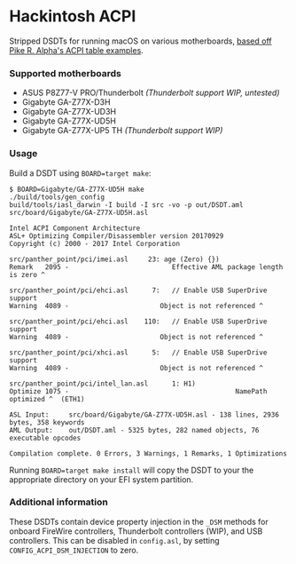 # Hackintosh ACPI
Stripped DSDTs for running macOS on various motherboards, [based off Pike R. Alpha's
ACPI table examples](https://github.com/Piker-Alpha/DSDT).

### Supported motherboards
 - ASUS P8Z77-V PRO/Thunderbolt *(Thunderbolt support WIP, untested)*
 - Gigabyte GA-Z77X-D3H
 - Gigabyte GA-Z77X-UD3H
 - Gigabyte GA-Z77X-UD5H
 - Gigabyte GA-Z77X-UP5 TH *(Thunderbolt support WIP)*

### Usage
Build a DSDT using `BOARD=target make`:

```
$ BOARD=Gigabyte/GA-Z77X-UD5H make
./build/tools/gen_config
build/tools/iasl_darwin -I build -I src -vo -p out/DSDT.aml src/board/Gigabyte/GA-Z77X-UD5H.asl

Intel ACPI Component Architecture
ASL+ Optimizing Compiler/Disassembler version 20170929
Copyright (c) 2000 - 2017 Intel Corporation

src/panther_point/pci/imei.asl     23: age (Zero) {})
Remark   2095 -                          Effective AML package length is zero ^

src/panther_point/pci/ehci.asl      7:   // Enable USB SuperDrive support
Warning  4089 -                       Object is not referenced ^

src/panther_point/pci/ehci.asl    110:   // Enable USB SuperDrive support
Warning  4089 -                       Object is not referenced ^

src/panther_point/pci/xhci.asl      5:   // Enable USB SuperDrive support
Warning  4089 -                       Object is not referenced ^

src/panther_point/pci/intel_lan.asl      1: H1)
Optimize 1075 -                                          NamePath optimized ^  (ETH1)

ASL Input:     src/board/Gigabyte/GA-Z77X-UD5H.asl - 138 lines, 2936 bytes, 358 keywords
AML Output:    out/DSDT.aml - 5325 bytes, 282 named objects, 76 executable opcodes

Compilation complete. 0 Errors, 3 Warnings, 1 Remarks, 1 Optimizations
```

Running `BOARD=target make install` will copy the DSDT to your the appropriate
directory on your EFI system partition.

### Additional information
These DSDTs contain device property injection in the `_DSM` methods for onboard
FireWire controllers, Thunderbolt controllers (WIP), and USB controllers. This
can be disabled in `config.asl`, by setting `CONFIG_ACPI_DSM_INJECTION` to zero.
